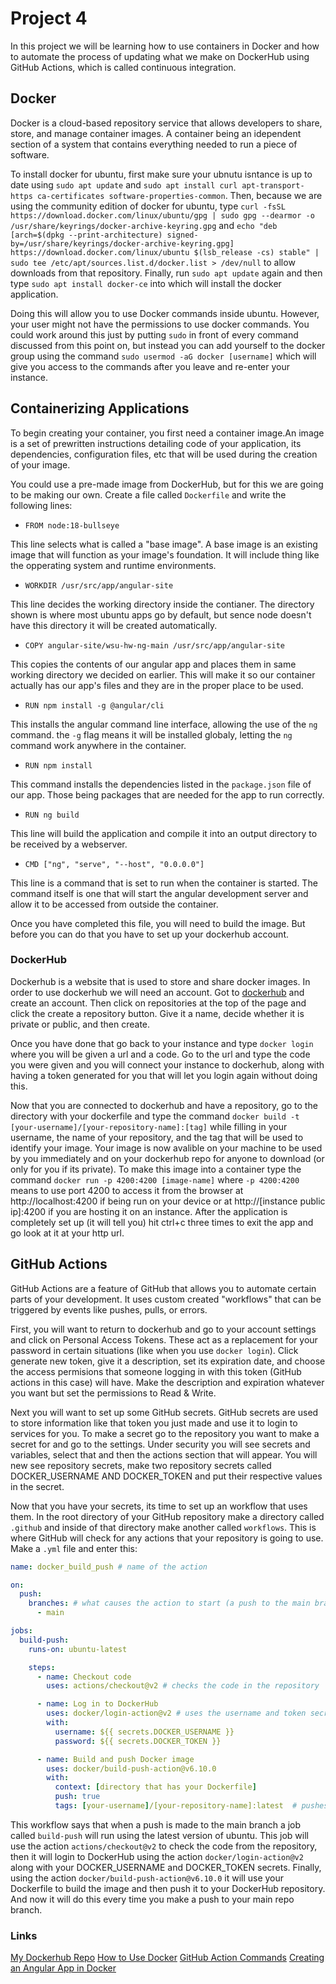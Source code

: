 # Project 4

In this project we will be learning how to use containers in Docker and how to automate the process of updating what we make on DockerHub using GitHub Actions, which is called continuous integration.



## Docker

Docker is a cloud-based repository service that allows developers to share, store, and manage container images. A container being an idependent section of a system that contains everything needed to run a piece of software.

To install docker for ubuntu, first make sure your ubnutu isntance is up to date using `sudo apt update` and `sudo apt install curl apt-transport-https ca-certificates software-properties-common`. Then, because we are using the community edition of docker for ubuntu, type `curl -fsSL https://download.docker.com/linux/ubuntu/gpg | sudo gpg --dearmor -o /usr/share/keyrings/docker-archive-keyring.gpg` and `echo "deb [arch=$(dpkg --print-architecture) signed-by=/usr/share/keyrings/docker-archive-keyring.gpg] https://download.docker.com/linux/ubuntu $(lsb_release -cs) stable" | sudo tee /etc/apt/sources.list.d/docker.list > /dev/null` to allow downloads from that repository. Finally, run `sudo apt update` again and then type `sudo apt install docker-ce` into which will install the docker application.

Doing this will allow you to use Docker commands inside ubuntu. However, your user might not have the permissions to use docker commands. You could work around this just by putting `sudo` in front of every command discussed from this point on, but instead you can add yourself to the docker group using the command `sudo usermod -aG docker [username]` which will give you access to the commands after you leave and re-enter your instance.

## Containerizing Applications

To begin creating your container, you first need a container image.An image is a set of prewritten instructions detailing code of your application, its dependencies, configuration files, etc that will be used during the creation of your image.

You could use a pre-made image from DockerHub, but for this we are going to be making our own. Create a file called `Dockerfile` and write the following lines:


- `FROM node:18-bullseye`

This line selects what is called a "base image". A base image is an existing image that will function as your image's foundation. It will include thing like the opperating system and runtime environments.

- `WORKDIR /usr/src/app/angular-site`

This line decides the working directory inside the contianer. The directory shown is where most ubuntu apps go by default, but sence node doesn't have this directory it will be created automatically.

- `COPY angular-site/wsu-hw-ng-main /usr/src/app/angular-site`

This copies the contents of our angular app and places them in same working directory we decided on earlier. This will make it so our container actually has our app's files and they are in the proper place to be used.

- `RUN npm install -g @angular/cli `

This installs the angular command line interface, allowing the use of the `ng` command. the `-g` flag means it will be installed globaly, letting the `ng` command work anywhere in the container.

- `RUN npm install `

This command installs the dependencies listed in the `package.json` file of our app. Those being packages that are needed for the app to run correctly.

- `RUN ng build`

This line will build the application and compile it into an output directory to be received by a webserver.

- `CMD ["ng", "serve", "--host", "0.0.0.0"]`

This line is a command that is set to run when the container is started. The command itself is one that will start the angular development server and allow it to be accessed from outside the container.


Once you have completed this file, you will need to build the image. But before you can do that you have to set up your dockerhub account.

### DockerHub

Dockerhub is a website that is used to store and share docker images. In order to use dockerhub we will need an account. Got to [dockerhub](https://hub.docker.com/explore) and create an account. Then click on repositories at the top of the page and click the create a repository button. Give it a name, decide whether it is private or public, and then create.

Once you have done that go back to your instance and type `docker login` where you will be given a url and a code. Go to the url and type the code you were given and you will connect your instance to dockerhub, along with having a token generated for you that will let you login again without doing this.

Now that you are connected to dockerhub and have a repository, go to the directory with your dockerfile and type the command `docker build -t [your-username]/[your-repository-name]:[tag]` while filling in your username, the name of your repository, and the tag that will be used to identify your image. Your image is now avalible on your machine to be used by you immediately and on your dockerhub repo for anyone to download (or only for you if its private). To make this image into a container type the command `docker run -p 4200:4200 [image-name]` where `-p 4200:4200` means to use port 4200 to access it from the browser at http://localhost:4200 if being run on your device or at http://[instance public ip]:4200 if you are hosting it on an instance. After the application is completely set up (it will tell you) hit ctrl+c three times to exit the app and go look at it at your http url.

## GitHub Actions

GitHub Actions are a feature of GitHub that allows you to automate certain parts of your development. It uses custom created "workflows" that can be triggered by events like pushes, pulls, or errors.

First, you will want to return to dockerhub and go to your account settings and click on Personal Access Tokens. These act as a replacement for your password in certain situations (like when you use `docker login`). Click generate new token, give it a description, set its expiration date, and choose the access permisions that someone logging in with this token (GitHub actions in this case) will have. Make the description and expiration whatever you want but set the permissions to Read & Write.

Next you will want to set up some GitHub secrets. GitHub secrets are used to store information like that token you just made and use it to login to services for you. To make a secret go to the repository you want to make a secret for and go to the settings. Under security you will see secrets and variables, select that and then the actions section that will appear. You will new see repository secrets, make two repository secrets called DOCKER_USERNAME AND DOCKER_TOKEN and put their respective values in the secret.

Now that you have your secrets, its time to set up an workflow that uses them. In the root directory of your GitHub repository make a directory called `.github` and inside of that directory make another called `workflows`. This is where GitHub will check for any actions that your repository is going to use. Make a `.yml` file and enter this:

```yml
name: docker_build_push # name of the action

on:
  push:
    branches: # what causes the action to start (a push to the main branch)
      - main

jobs:
  build-push:
    runs-on: ubuntu-latest

    steps:
      - name: Checkout code
        uses: actions/checkout@v2 # checks the code in the repository

      - name: Log in to DockerHub
        uses: docker/login-action@v2 # uses the username and token secrets to login to dockerhub
        with:
          username: ${{ secrets.DOCKER_USERNAME }}
          password: ${{ secrets.DOCKER_TOKEN }}

      - name: Build and push Docker image
        uses: docker/build-push-action@v6.10.0
        with:
          context: [directory that has your Dockerfile]
          push: true
          tags: [your-username]/[your-repository-name]:latest  # pushes the image to dockerhub repository
```

This workflow says that when a push is made to the main branch a job called `build-push` will run using the latest version of ubuntu. This job will use the action `actions/checkout@v2` to check the code from the repository, then it will login to DockerHub using the action `docker/login-action@v2` along with your DOCKER_USERNAME and DOCKER_TOKEN secrets. Finally, using the action `docker/build-push-action@v6.10.0` it will use your Dockerfile to build the image and then push it to your DockerHub repository. And now it will do this every time you make a push to your main repo branch.

### Links

[My Dockerhub Repo](https://hub.docker.com/r/recycleddirt/francis-ceg3120)
[How to Use Docker](https://www.cherryservers.com/blog/install-docker-ubuntu)
[GitHub Action Commands](https://docs.docker.com/build/ci/github-actions/)
[Creating an Angular App in Docker](https://dev.to/rodrigokamada/creating-and-running-an-angular-application-in-a-docker-container-40mk)
